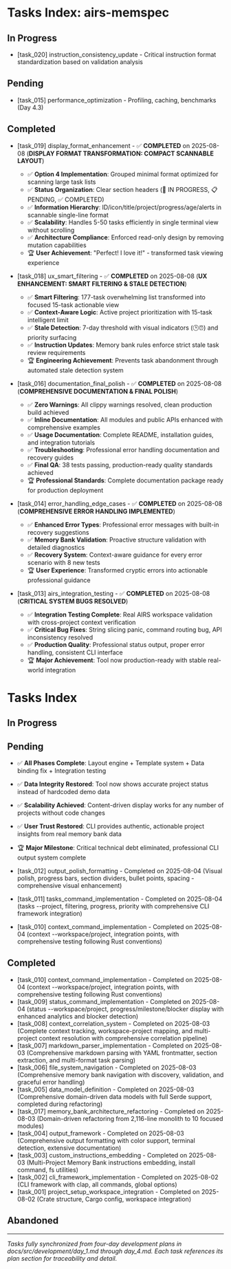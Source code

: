 # Tasks Index: airs-memspec

## In Progress

- [task_020] instruction_consistency_update - Critical instruction format standardization based on validation analysis

## Pending

- [task_015] performance_optimization - Profiling, caching, benchmarks (Day 4.3)

## Completed

- [task_019] display_format_enhancement - ✅ **COMPLETED** on 2025-08-08 (**DISPLAY FORMAT TRANSFORMATION: COMPACT SCANNABLE LAYOUT**)
  - ✅ **Option 4 Implementation**: Grouped minimal format optimized for scanning large task lists
  - ✅ **Status Organization**: Clear section headers (🔄 IN PROGRESS, 📋 PENDING, ✅ COMPLETED)
  - ✅ **Information Hierarchy**: ID/icon/title/project/progress/age/alerts in scannable single-line format
  - ✅ **Scalability**: Handles 5-50 tasks efficiently in single terminal view without scrolling
  - ✅ **Architecture Compliance**: Enforced read-only design by removing mutation capabilities
  - 🏆 **User Achievement**: "Perfect! I love it!" - transformed task viewing experience

- [task_018] ux_smart_filtering - ✅ **COMPLETED** on 2025-08-08 (**UX ENHANCEMENT: SMART FILTERING & STALE DETECTION**)
  - ✅ **Smart Filtering**: 177-task overwhelming list transformed into focused 15-task actionable view
  - ✅ **Context-Aware Logic**: Active project prioritization with 15-task intelligent limit
  - ✅ **Stale Detection**: 7-day threshold with visual indicators (🕒⏰) and priority surfacing
  - ✅ **Instruction Updates**: Memory bank rules enforce strict stale task review requirements
  - 🏆 **Engineering Achievement**: Prevents task abandonment through automated stale detection system

- [task_016] documentation_final_polish - ✅ **COMPLETED** on 2025-08-08 (**COMPREHENSIVE DOCUMENTATION & FINAL POLISH**)
  - ✅ **Zero Warnings**: All clippy warnings resolved, clean production build achieved
  - ✅ **Inline Documentation**: All modules and public APIs enhanced with comprehensive examples
  - ✅ **Usage Documentation**: Complete README, installation guides, and integration tutorials
  - ✅ **Troubleshooting**: Professional error handling documentation and recovery guides
  - ✅ **Final QA**: 38 tests passing, production-ready quality standards achieved
  - 🏆 **Professional Standards**: Complete documentation package ready for production deployment

- [task_014] error_handling_edge_cases - ✅ **COMPLETED** on 2025-08-08 (**COMPREHENSIVE ERROR HANDLING IMPLEMENTED**)
  - ✅ **Enhanced Error Types**: Professional error messages with built-in recovery suggestions
  - ✅ **Memory Bank Validation**: Proactive structure validation with detailed diagnostics  
  - ✅ **Recovery System**: Context-aware guidance for every error scenario with 8 new tests
  - 🏆 **User Experience**: Transformed cryptic errors into actionable professional guidance

- [task_013] airs_integration_testing - ✅ **COMPLETED** on 2025-08-08 (**CRITICAL SYSTEM BUGS RESOLVED**)
  - ✅ **Integration Testing Complete**: Real AIRS workspace validation with cross-project context verification
  - ✅ **Critical Bug Fixes**: String slicing panic, command routing bug, API inconsistency resolved
  - ✅ **Production Quality**: Professional status output, proper error handling, consistent CLI interface
  - 🏆 **Major Achievement**: Tool now production-ready with stable real-world integration

# Tasks Index

## In Progress

## Pending
  - ✅ **All Phases Complete**: Layout engine + Template system + Data binding fix + Integration testing
  - ✅ **Data Integrity Restored**: Tool now shows accurate project status instead of hardcoded demo data
  - ✅ **Scalability Achieved**: Content-driven display works for any number of projects without code changes
  - ✅ **User Trust Restored**: CLI provides authentic, actionable project insights from real memory bank data
  - 🏆 **Major Milestone**: Critical technical debt eliminated, professional CLI output system complete

- [task_012] output_polish_formatting - Completed on 2025-08-04 (Visual polish, progress bars, section dividers, bullet points, spacing - comprehensive visual enhancement)
- [task_011] tasks_command_implementation - Completed on 2025-08-04 (tasks --project, filtering, progress, priority with comprehensive CLI framework integration)
- [task_010] context_command_implementation - Completed on 2025-08-04 (context --workspace/project, integration points, with comprehensive testing following Rust conventions)

## Completed

- [task_010] context_command_implementation - Completed on 2025-08-04 (context --workspace/project, integration points, with comprehensive testing following Rust conventions)
- [task_009] status_command_implementation - Completed on 2025-08-04 (status --workspace/project, progress/milestone/blocker display with enhanced analytics and blocker detection)
- [task_008] context_correlation_system - Completed on 2025-08-03 (Complete context tracking, workspace-project mapping, and multi-project context resolution with comprehensive correlation pipeline)
- [task_007] markdown_parser_implementation - Completed on 2025-08-03 (Comprehensive markdown parsing with YAML frontmatter, section extraction, and multi-format task parsing)
- [task_006] file_system_navigation - Completed on 2025-08-03 (Comprehensive memory bank navigation with discovery, validation, and graceful error handling)
- [task_005] data_model_definition - Completed on 2025-08-03 (Comprehensive domain-driven data models with full Serde support, completed during refactoring)
- [task_017] memory_bank_architecture_refactoring - Completed on 2025-08-03 (Domain-driven refactoring from 2,116-line monolith to 10 focused modules)
- [task_004] output_framework - Completed on 2025-08-03 (Comprehensive output formatting with color support, terminal detection, extensive documentation)
- [task_003] custom_instructions_embedding - Completed on 2025-08-03 (Multi-Project Memory Bank instructions embedding, install command, fs utilities)
- [task_002] cli_framework_implementation - Completed on 2025-08-02 (CLI framework with clap, all commands, global options)
- [task_001] project_setup_workspace_integration - Completed on 2025-08-02 (Crate structure, Cargo config, workspace integration)


## Abandoned


---

*Tasks fully synchronized from four-day development plans in docs/src/development/day_1.md through day_4.md. Each task references its plan section for traceability and detail.*
